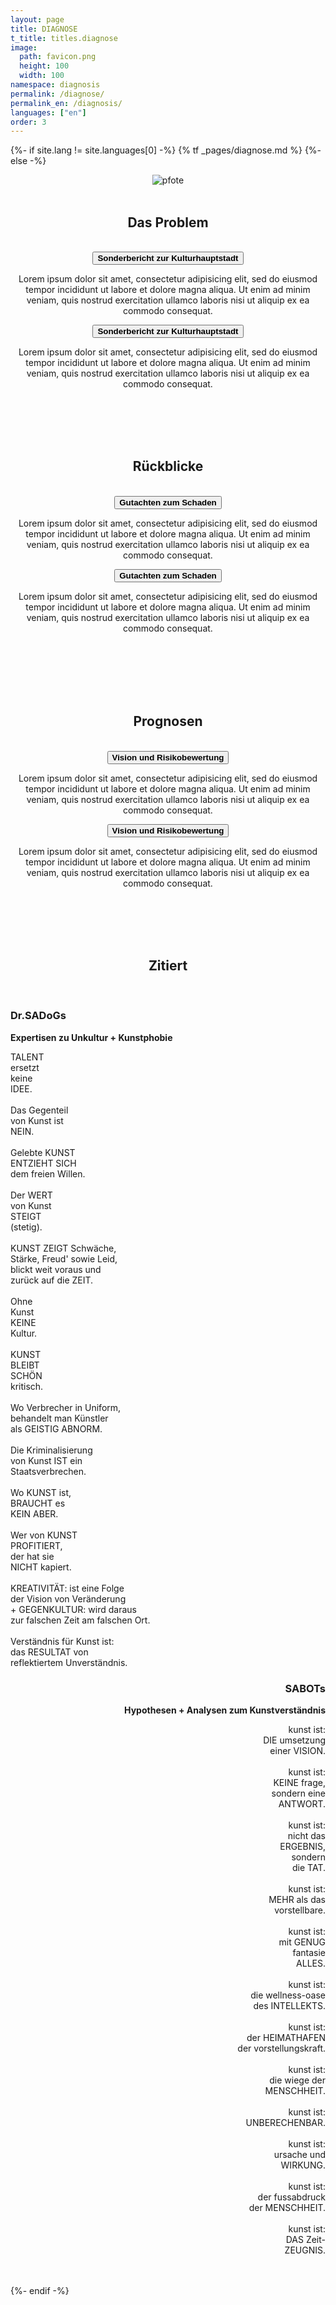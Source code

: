 ```yaml
---
layout: page
title: DIAGNOSE
t_title: titles.diagnose
image:
  path: favicon.png
  height: 100
  width: 100
namespace: diagnosis
permalink: /diagnose/
permalink_en: /diagnosis/
languages: ["en"]
order: 3
---
```

{%- if site.lang != site.languages[0] -%}
  {% tf _pages/diagnose.md %}
{%- else -%}
  <div align="center">
    <div class="col-12 col-lg-10 col-xl-8">
      <img class="is-small" src="{{ "/assets/images/pfote.png" | relative_url }}" alt="pfote">
      <br> <br>
      <h2 class="post__subtitle"><span>Das Problem</span></h2>  
      <br>
    </div>
    <div class="accordion">
      <button class="accordion__button h4"><strong>Sonderbericht zur Kulturhauptstadt</strong></button>
      <div class="accordion-content">
        <div class="col-12 col-lg-10 col-xl-8">
          <p>Lorem ipsum dolor sit amet, consectetur adipisicing elit, sed do eiusmod tempor incididunt ut labore et dolore magna aliqua. Ut enim ad minim veniam, quis nostrud exercitation ullamco laboris nisi ut aliquip ex ea commodo consequat.</p>
        </div>
      </div>    
      <button class="accordion__button h4"><strong>Sonderbericht zur Kulturhauptstadt</strong></button>
      <div class="accordion-content">
        <div class="col-12 col-lg-10 col-xl-8">
          <p>Lorem ipsum dolor sit amet, consectetur adipisicing elit, sed do eiusmod tempor incididunt ut labore et dolore magna aliqua. Ut enim ad minim veniam, quis nostrud exercitation ullamco laboris nisi ut aliquip ex ea commodo consequat.</p>
        </div>
      </div>
    </div>
    <br> <br>
  </div>

  <div class="is-light_bg" align="center">
    <div class="col-12 col-lg-10 col-xl-8">
      <br> <br>
      <h2 class="post__subtitle"><span>Rückblicke</span></h2>  
      <br>
    </div>
    <div class="accordion">
      <button class="accordion__button h4"><strong>Gutachten zum Schaden</strong></button>
      <div class="accordion-content">
        <div class="col-12 col-lg-10 col-xl-8">
          <p>Lorem ipsum dolor sit amet, consectetur adipisicing elit, sed do eiusmod tempor incididunt ut labore et dolore magna aliqua. Ut enim ad minim veniam, quis nostrud exercitation ullamco laboris nisi ut aliquip ex ea commodo consequat.</p>
        </div>
      </div>    
      <button class="accordion__button h4"><strong>Gutachten zum Schaden</strong></button>
      <div class="accordion-content">
        <div class="col-12 col-lg-10 col-xl-8">
          <p>Lorem ipsum dolor sit amet, consectetur adipisicing elit, sed do eiusmod tempor incididunt ut labore et dolore magna aliqua. Ut enim ad minim veniam, quis nostrud exercitation ullamco laboris nisi ut aliquip ex ea commodo consequat.</p>
        </div>
      </div>
    </div>
    <br> <br> <br>
  </div>

  <div align="center">
    <div class="col-12 col-lg-10 col-xl-8">
      <br><br>
      <h2 class="post__subtitle"><span>Prognosen</span></h2>  
      <br>
    </div>
    <div class="accordion">
      <button class="accordion__button h4"><strong>Vision und Risikobewertung</strong></button>
      <div class="accordion-content">
        <div class="col-12 col-lg-10 col-xl-8">
          <p>Lorem ipsum dolor sit amet, consectetur adipisicing elit, sed do eiusmod tempor incididunt ut labore et dolore magna aliqua. Ut enim ad minim veniam, quis nostrud exercitation ullamco laboris nisi ut aliquip ex ea commodo consequat.</p>
        </div>
      </div>    
      <button class="accordion__button h4"><strong>Vision und Risikobewertung</strong></button>
      <div class="accordion-content">
        <div class="col-12 col-lg-10 col-xl-8">
          <p>Lorem ipsum dolor sit amet, consectetur adipisicing elit, sed do eiusmod tempor incididunt ut labore et dolore magna aliqua. Ut enim ad minim veniam, quis nostrud exercitation ullamco laboris nisi ut aliquip ex ea commodo consequat.</p>
        </div>
      </div>
    </div>
    <br> <br>
  </div>

  <div class="is-light_bg" align="center">
    <div class="col-12 col-lg-10 col-xl-8">
      <br> <br>
      <h2 class="post__subtitle"><span>Zitiert</span></h2>  
      <br>
      <div class="row">
        <div class="col-6" align="left">
          <h3><strong>Dr.SADoGs</strong></h3>
          <strong>Expertisen zu Unkultur + Kunstphobie</strong>
          <p>          
            TALENT<br>
            ersetzt<br>
            keine<br>
            IDEE.<br>
            <br>
            Das Gegenteil<br>
            von Kunst ist<br>
            NEIN.<br>
            <br>
            Gelebte KUNST<br>
            ENTZIEHT SICH<br>
            dem freien Willen.<br>
            <br>
            Der WERT<br>
            von Kunst<br>
            STEIGT<br>
            (stetig).<br>
            <br>
            KUNST ZEIGT Schwäche,<br>
            Stärke, Freud' sowie Leid,<br>
            blickt weit voraus und<br>
            zurück auf die ZEIT.<br>
            <br>
            Ohne<br>
            Kunst<br>
            KEINE<br>
            Kultur.<br>
            <br>
            KUNST<br>
            BLEIBT<br>
            SCHÖN<br>
            kritisch.<br>
            <br>
            Wo Verbrecher in Uniform,<br>
            behandelt man Künstler<br>
            als GEISTIG ABNORM.<br>
            <br>
            Die Kriminalisierung<br>
            von Kunst IST ein<br>
            Staatsverbrechen.<br>
            <br>
            Wo KUNST ist,<br>
            BRAUCHT es<br>
            KEIN ABER.<br>
            <br>
            Wer von KUNST<br>
            PROFITIERT,<br>
            der hat sie<br>
            NICHT kapiert.<br>
            <br>
            KREATIVITÄT: ist eine Folge<br>
            der Vision von Veränderung<br>
            + GEGENKULTUR: wird daraus<br>
            zur falschen Zeit am falschen Ort.<br>
            <br>
            Verständnis für Kunst ist:<br>
            das RESULTAT von<br>
            reflektiertem Unverständnis.<br>
          </p>
        </div>
        <div class="col-6" align="right">
          <h3><strong>SABOTs</strong></h3>
          <strong>Hypothesen + Analysen zum Kunstverständnis</strong>
          <p>
            kunst ist:<br>
            DIE umsetzung<br>
            einer VISION.<br>
            <br>
            kunst ist:<br>
            KEINE frage,<br>
            sondern eine<br>
            ANTWORT.<br>
            <br>
            kunst ist:<br>
            nicht das<br>
            ERGEBNIS,<br>
            sondern<br>
            die TAT.<br>
            <br>
            kunst ist:<br>
            MEHR als das<br>
            vorstellbare.<br>
            <br>
            kunst ist:<br>
            mit GENUG<br>
            fantasie<br>
            ALLES.<br>
            <br>
            kunst ist:<br>
            die wellness-oase<br>
            des INTELLEKTS.<br>
            <br>
            kunst ist:<br>
            der HEIMATHAFEN<br>
            der vorstellungskraft.<br>
            <br>
            kunst ist:<br>
            die wiege der<br>
            MENSCHHEIT.<br>
            <br>
            kunst ist:<br>
            UNBERECHENBAR.<br>
            <br>
            kunst ist:<br>
            ursache und<br>
            WIRKUNG.<br>
            <br>
            kunst ist:<br>
            der fussabdruck<br>
            der MENSCHHEIT.<br>
            <br>
            kunst ist:<br>
            DAS Zeit-<br>
            ZEUGNIS.<br>          
          </p>
        </div>
      </div>
      <br> <br>
    </div>  
  </div>
{%- endif -%}
